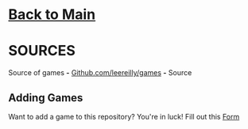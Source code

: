 # [Back to Main](/../main/README.md)

# SOURCES

Source of games **-** <a href="https://github.com/leereilly/games">Github.com/leereilly/games</a>  **-** Source

## Adding Games
Want to add a game to this repository? You're in luck! Fill out this [Form](https://github.com/Zryak/Open-Games/issues/new?assignees=zryak&labels=game%2Cwebsite%2Cadd+game&projects=&template=WebsiteRequest.yml&title=%5BGame%5D%3A+I+want+)
